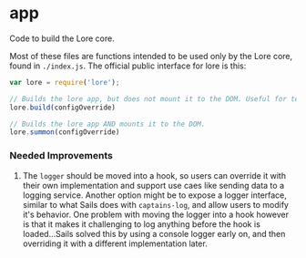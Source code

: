 # app

Code to build the Lore core.

Most of these files are functions intended to be used only by the Lore core, found in `./index.js`.  The 
official public interface for lore is this:

```js
var lore = require('lore');

// Builds the lore app, but does not mount it to the DOM. Useful for testing.
lore.build(configOverride)

// Builds the lore app AND mounts it to the DOM.
lore.summon(configOverride)
```

### Needed Improvements

1. The `logger` should be moved into a hook, so users can override it with their own implementation and support
use caes like sending data to a logging service.  Another option might be to expose a logger interface, similar to
what Sails does with `captains-log`, and allow users to modify it's behavior.  One problem with moving the logger
into a hook however is that it makes it challenging to log anything before the hook is loaded...Sails solved this by
using a console logger early on, and then overriding it with a different implementation later.
